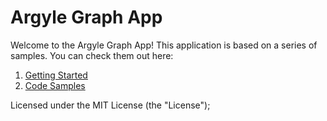 # Argyle Graph App
Welcome to the Argyle Graph App!  This application is based on a series of samples.  You can check them out here:
1. [Getting Started](https://aka.ms/aadv2)
2. [Code Samples](https://github.com/azure-samples/)



Licensed under the MIT License (the "License");
